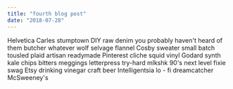```yaml
---
title: "fourth blog post"
date: "2018-07-28"
---
```


Helvetica Carles stumptown DIY raw denim you probably <!-- end -->haven't heard of them butcher whatever wolf selvage flannel Cosby sweater small batch tousled plaid artisan readymade Pinterest cliche squid vinyl Godard synth kale chips bitters meggings letterpress try-hard mlkshk 90's next level fixie swag Etsy drinking vinegar craft beer Intelligentsia lo - fi dreamcatcher McSweeney's 